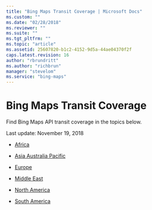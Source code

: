 ```yaml
---
title: "Bing Maps Transit Coverage | Microsoft Docs"
ms.custom: ""
ms.date: "02/28/2018"
ms.reviewer: ""
ms.suite: ""
ms.tgt_pltfrm: ""
ms.topic: "article"
ms.assetid: 25607820-b1c2-4152-9d5a-44ae04370f2f
caps.latest.revision: 16
author: "rbrundritt"
ms.author: "richbrun"
manager: "stevelom"
ms.service: "bing-maps"
---
```

# Bing Maps Transit Coverage

Find Bing Maps API transit coverage in the topics below.  
  
 Last update: November 19, 2018
  
-   [Africa](africa.md)  
  
-   [Asia Australia Pacific](asia-australia-pacific-islands.md)  
  
-   [Europe](europe.md)
  
-   [Middle East](middle-east.md)  
  
-   [North America](north-america.md)  
  
-   [South America](south-america.md)